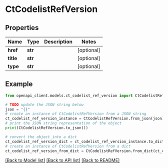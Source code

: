 # CtCodelistRefVersion


## Properties

Name | Type | Description | Notes
------------ | ------------- | ------------- | -------------
**href** | **str** |  | [optional] 
**title** | **str** |  | [optional] 
**type** | **str** |  | [optional] 

## Example

```python
from openapi_client.models.ct_codelist_ref_version import CtCodelistRefVersion

# TODO update the JSON string below
json = "{}"
# create an instance of CtCodelistRefVersion from a JSON string
ct_codelist_ref_version_instance = CtCodelistRefVersion.from_json(json)
# print the JSON string representation of the object
print(CtCodelistRefVersion.to_json())

# convert the object into a dict
ct_codelist_ref_version_dict = ct_codelist_ref_version_instance.to_dict()
# create an instance of CtCodelistRefVersion from a dict
ct_codelist_ref_version_from_dict = CtCodelistRefVersion.from_dict(ct_codelist_ref_version_dict)
```
[[Back to Model list]](../README.md#documentation-for-models) [[Back to API list]](../README.md#documentation-for-api-endpoints) [[Back to README]](../README.md)


